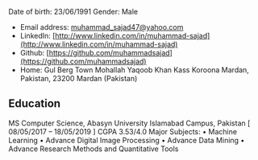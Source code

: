 
Date of birth: 23/06/1991 Gender: Male
- Email address: muhammad_sajad47@yahoo.com
- LinkedIn: [http://www.linkedin.com/in/muhammad-sajad](http://www.linkedin.com/in/muhammad-sajad)
- Github: [https://github.com/muhammadsajad](https://github.com/muhammadsajad)
- Home: Gul Berg Town Mohallah Yaqoob Khan Kass Koroona Mardan, Pakistan, 23200 Mardan (Pakistan)


## Education
MS Computer Science, Abasyn University Islamabad Campus, Pakistan
[ 08/05/2017 – 18/05/2019 ]
CGPA 3.53/4.0
Major Subjects:
• Machine Learning
• Advance Digital Image Processing
• Advance Data Mining
• Advance Research Methods and Quantitative Tools
